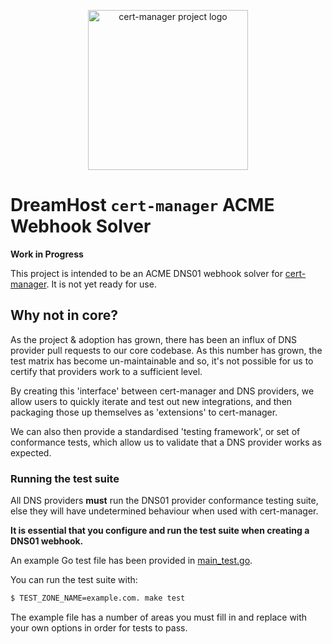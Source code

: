 <p align="center">
  <img src="https://raw.githubusercontent.com/cert-manager/cert-manager/d53c0b9270f8cd90d908460d69502694e1838f5f/logo/logo-small.png" height="256" width="256" alt="cert-manager project logo" />
</p>

# DreamHost `cert-manager` ACME Webhook Solver

**Work in Progress**

This project is intended to be an ACME DNS01 webhook solver for
[cert-manager](https://cert-manager.io/). It is not yet ready for use.

## Why not in core?

As the project & adoption has grown, there has been an influx of DNS provider
pull requests to our core codebase. As this number has grown, the test matrix
has become un-maintainable and so, it's not possible for us to certify that
providers work to a sufficient level.

By creating this 'interface' between cert-manager and DNS providers, we allow
users to quickly iterate and test out new integrations, and then packaging
those up themselves as 'extensions' to cert-manager.

We can also then provide a standardised 'testing framework', or set of
conformance tests, which allow us to validate that a DNS provider works as
expected.

### Running the test suite

All DNS providers **must** run the DNS01 provider conformance testing suite,
else they will have undetermined behaviour when used with cert-manager.

**It is essential that you configure and run the test suite when creating a
DNS01 webhook.**

An example Go test file has been provided in [main_test.go](https://github.com/cert-manager/webhook-example/blob/master/main_test.go).

You can run the test suite with:

```bash
$ TEST_ZONE_NAME=example.com. make test
```

The example file has a number of areas you must fill in and replace with your
own options in order for tests to pass.
